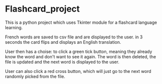 # Flashcard_project
This is a python project which uses Tkinter module for a flashcard language learning.

French words are saved to csv file and are displayed to the user. in 3 seconds the card flips and displays an English translation.

User then has a choise: to click a green tick button, meaning they already know the word and don't want to see it again. The word is then deleted, the file is updated and the next word is displayed to the user.

User can also click a red cross button, which will just go to the next word randomly picked from the file.
